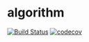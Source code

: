 # algorithm

[![Build Status](https://travis-ci.com/GuoZhiBin2014/algorithm.svg?branch=develop)](https://travis-ci.com/GuoZhiBin2014/algorithm)
[![codecov](https://codecov.io/gh/GuoZhiBin2014/algorithm/branch/develop/graph/badge.svg)](https://codecov.io/gh/GuoZhiBin2014/algorithm)

